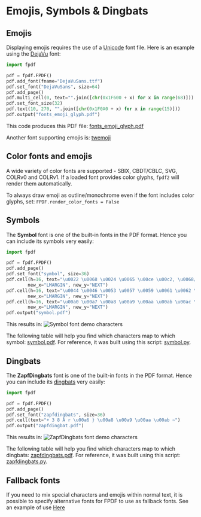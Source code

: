 # Emojis, Symbols & Dingbats

## Emojis

Displaying emojis requires the use of a [Unicode](Unicode.md) font file.
Here is an example using the [DejaVu](https://dejavu-fonts.github.io) font:

```python
import fpdf

pdf = fpdf.FPDF()
pdf.add_font(fname="DejaVuSans.ttf")
pdf.set_font("DejaVuSans", size=64)
pdf.add_page()
pdf.multi_cell(0, text="".join([chr(0x1F600 + x) for x in range(68)]))
pdf.set_font_size(32)
pdf.text(10, 270, "".join([chr(0x1F0A0 + x) for x in range(15)]))
pdf.output("fonts_emoji_glyph.pdf")
```

This code produces this PDF file: [fonts_emoji_glyph.pdf](https://github.com/py-pdf/fpdf2/blob/master/test/fonts/fonts_emoji_glyph.pdf)

Another font supporting emojis is: [twemoji](https://github.com/13rac1/twemoji-color-font)

## Color fonts and emojis
A wide variety of color fonts are supported - SBIX, CBDT/CBLC, SVG, COLRv0 and COLRv1. If a loaded font provides color glyphs, `fpdf2` will render them automatically.

To always draw emoji as outline/monochrome even if the font includes color glyphs, set: `FPDF.render_color_fonts = False`

## Symbols

The **Symbol** font is one of the built-in fonts in the PDF format.
Hence you can include its symbols very easily:

```python
import fpdf

pdf = fpdf.FPDF()
pdf.add_page()
pdf.set_font("symbol", size=36)
pdf.cell(h=16, text="\u0022 \u0068 \u0024 \u0065 \u00ce \u00c2, \u0068/\u0065 \u0040 \u00a5",
        new_x="LMARGIN", new_y="NEXT")
pdf.cell(h=16, text="\u0044 \u0046 \u0053 \u0057 \u0059 \u0061 \u0062 \u0063",
        new_x="LMARGIN", new_y="NEXT")
pdf.cell(h=16, text="\u00a0 \u00a7 \u00a8 \u00a9 \u00aa \u00ab \u00ac \u00ad \u00ae \u00af \u00db \u00dc \u00de",
        new_x="LMARGIN", new_y="NEXT")
pdf.output("symbol.pdf")
```

This results in:
![Symbol font demo characters](Symbol.jpg)

The following table will help you find which characters map to which symbol: [symbol.pdf](symbol.pdf).
For reference, it was built using this script: [symbol.py](symbol.py).

## Dingbats

The **ZapfDingbats** font is one of the built-in fonts in the PDF format.
Hence you can include its [dingbats](https://en.wikipedia.org/wiki/Dingbat) very easily:

```python
import fpdf

pdf = fpdf.FPDF()
pdf.add_page()
pdf.set_font("zapfdingbats", size=36)
pdf.cell(text="+ 3 8 A r \u00a6 } \u00a8 \u00a9 \u00aa \u00ab ~")
pdf.output("zapfdingbat.pdf")
```

This results in:
![ZapfDingbats font demo characters](ZapfDingbats.jpg)

The following table will help you find which characters map to which dingbats: [zapfdingbats.pdf](zapfdingbats.pdf).
For reference, it was built using this script: [zapfdingbats.py](zapfdingbats.py).

## Fallback fonts

If you need to mix special characters and emojis within normal text, it is possible to specify alternative fonts for FPDF to use as fallback fonts. See an example of use [Here](Unicode.md#fallback-fonts)
